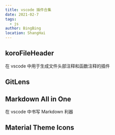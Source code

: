 ```yaml
---
title: vscode 插件合集
date: 2021-02-7
tags:
  - js
author: BingBing
location: ShangHai
---
```


## koroFileHeader

在 vscode 中用于生成文件头部注释和函数注释的插件

## GitLens

## Markdown All in One

在 vscode 中书写 Markdown 利器

## Material Theme Icons

